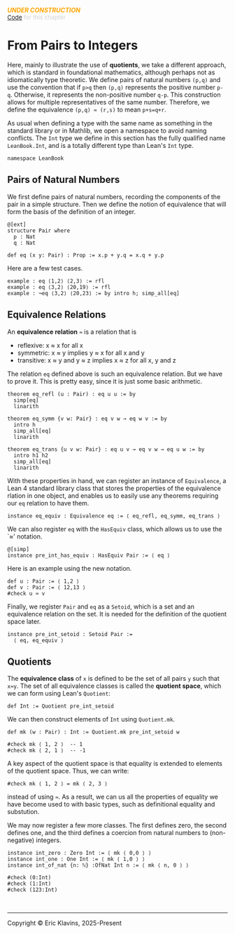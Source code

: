 <span style='color: orange'>***UNDER CONSTRUCTION***</span><br>
<span style='color: lightgray; font-size: 10pt'><a href='https://github.com/klavins/LeanBook/blob/main/main/../LeanBook/Chapters/Integers/Definition.lean'>Code</a> for this chapter</span>
 # From Pairs to Integers

Here, mainly to illustrate the use of **quotients**, we take a different approach, which is standard in foundational mathematics, although perhaps not as idiomatically type theoretic. We define pairs of natural numbers `(p,q)` and use the convention that if `p>q` then `(p,q)` represents the positive number `p-q`. Otherwise, it represents the non-positive number `q-p`. This construction allows for multiple representatives of the same number. Therefore, we define the equivalence `(p,q) ≈ (r,s)` to mean `p+s=q+r`.

As usual when defining a type with the same name as something in the standard library or in Mathlib, we open a namespace to avoid naming conflicts. The `Int` type we define in this section has the fully qualified name `LeanBook.Int`, and is a totally different type than Lean's `Int` type. 
```lean
namespace LeanBook
```
 ## Pairs of Natural Numbers

We first define pairs of natural numbers, recording the components of the pair in a simple structure. Then we define the notion of equivalence that will form the basis of the definition of an integer. 
```lean
@[ext]
structure Pair where
  p : Nat
  q : Nat

def eq (x y: Pair) : Prop := x.p + y.q = x.q + y.p
```
 Here are a few test cases. 
```lean
example : eq ⟨1,2⟩ ⟨2,3⟩ := rfl
example : eq ⟨3,2⟩ ⟨20,19⟩ := rfl
example : ¬eq ⟨3,2⟩ ⟨20,23⟩ := by intro h; simp_all[eq]
```
 ## Equivalence Relations

An **equivalence relation** `≈` is a relation that is

- reflexive: x ≈ x for all x
- symmetric: x ≈ y implies y ≈ x for all x and y
- transitive: x ≈ y and y ≈ z implies x ≈ z for all x, y and z

The relation `eq` defined above is such an equivalence relation. But we have to prove it. This is pretty easy, since it is just some basic arithmetic. 
```lean
theorem eq_refl (u : Pair) : eq u u := by
  simp[eq]
  linarith

theorem eq_symm {v w: Pair} : eq v w → eq w v := by
  intro h
  simp_all[eq]
  linarith

theorem eq_trans {u v w: Pair} : eq u v → eq v w → eq u w := by
  intro h1 h2
  simp_all[eq]
  linarith
```
 With these properties in hand, we can register an instance of `Equivalence`, a Lean 4 standard library class that stores the properties of the equivalence rlation in one object, and enables us to easily use any theorems requiring our `eq` relation to have them. 
```lean
instance eq_equiv : Equivalence eq := ⟨ eq_refl, eq_symm, eq_trans ⟩
```
 We can also register `eq` with the `HasEquiv` class, which allows us to use the `≈' notation. 
```lean
@[simp]
instance pre_int_has_equiv : HasEquiv Pair := ⟨ eq ⟩
```
 Here is an example using the new notation. 
```lean
def u : Pair := ⟨ 1,2 ⟩
def v : Pair := ⟨ 12,13 ⟩
#check u ≈ v
```
 Finally, we register `Pair` and `eq` as a `Setoid`, which is a set and an equivalence relation on the set. It is needed for the definition of the quotient space later.  
```lean
instance pre_int_setoid : Setoid Pair :=
  ⟨ eq, eq_equiv ⟩
```
 ## Quotients

The **equivalence class** of `x` is defined to be the set of all pairs `y` such that `x≈y`. The set of all equivalence classes is called the **quotient space**, which we can form using Lean's `Quotient`:  
```lean
def Int := Quotient pre_int_setoid
```
 We can then construct elements of `Int` using `Quotient.mk`. 
```lean
def mk (w : Pair) : Int := Quotient.mk pre_int_setoid w

#check mk ⟨ 1, 2 ⟩  -- 1
#check mk ⟨ 2, 1 ⟩  -- -1
```
 A key aspect of the quotient space is that equality is extended to elements of the quotient space. Thus, we can write: 
```lean
#check mk ⟨ 1, 2 ⟩ = mk ⟨ 2, 3 ⟩
```
 instead of using `≈`. As a result, we can us all the properties of equality we have become used to with basic types, such as definitional equality and substution.

We may now register a few more classes. The first defines zero, the second defines one, and the third defines a coercion from natural numbers to (non-negative) integers. 
```lean
instance int_zero : Zero Int := ⟨ mk ⟨ 0,0 ⟩ ⟩
instance int_one : One Int := ⟨ mk ⟨ 1,0 ⟩ ⟩
instance int_of_nat {n: ℕ} :OfNat Int n := ⟨ mk ⟨ n, 0 ⟩ ⟩

#check (0:Int)
#check (1:Int)
#check (123:Int)
```

<div style='height=50px'>&nbsp;</div><hr>
Copyright © Eric Klavins, 2025-Present
